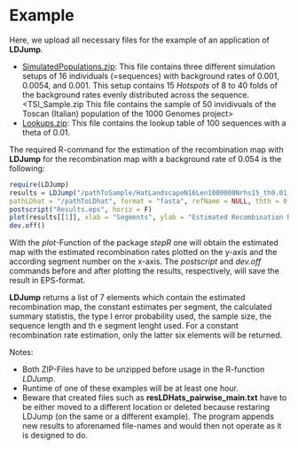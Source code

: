 # Example

Here, we upload all necessary files for the example of an application of **LDJump**. 

* [SimulatedPopulations.zip](https://github.com/PhHermann/LDJump/blob/master/Example/SimulatedPopulations.zip): This file contains three different simulation setups of 16 individuals (=sequences) with background rates of 0.001, 0.0054, and 0.001. This setup contains 15 *Hotspots* of 8 to 40 folds of the background rates evenly distributed across the sequence. 
<TSI_Sample.zip This file contains the sample of 50 invidivuals of the Toscan (Italian) population of the 1000 Genomes project>
* [Lookups.zip](https://github.com/PhHermann/LDJump/blob/master/Example/Lookups.zip): This file contains the lookup table of 100 sequences with a theta of 0.01. 

The required R-command for the estimation of the recombination map with **LDJump** for the recombination map with a background rate of 0.054 is the following: 

```R
require(LDJump)
results = LDJump("/pathToSample/HatLandscapeN16Len1000000Nrhs15_th0.01_540_1.fa", alpha = 0.05, segLength = 1000, 
pathLDhat = "/pathToLDhat", format = "fasta", refName = NULL, thth = 0.01)
postscript("Results.eps", horiz = F)
plot(results[[1]], xlab = "Segments", ylab = "Estimated Recombination Rate", main = "Estimated recombination map with LDJump")
dev.off()

```

    
With the *plot*-Function of the package *stepR* one will obtain the estimated map with the estimated recombination rates plotted on the y-axis and the according segment number on the x-axis. The *postscript* and *dev.off* commands before and after plotting the results, respectively, will save the result in EPS-format. 

**LDJump** returns a list of 7 elements which contain the estimated recombination map, the constant estimates per segment, the calculated summary statistis, the type I error probability used, the sample size, the sequence length and th e segment lenght used. 
For a constant recombination rate estimation, only the latter six elements will be returned. 

Notes: 
* Both ZIP-Files have to be unzipped before usage in the R-function *LDJump*. 
* Runtime of one of these examples will be at least one hour. 
* Beware that created files such as **resLDHats_pairwise_main.txt** have to be either moved to a different location or deleted because restaring LDJump (on the same or a different example). The program appends new results to aforenamed file-names and would then not operate as it is designed to do. 

